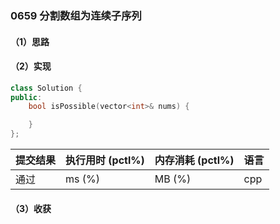 ### 0659 分割数组为连续子序列

#### （1）思路

#### （2）实现

```cpp
class Solution {
public:
    bool isPossible(vector<int>& nums) {

    }
};
```

| 提交结果 | 执行用时 (pctl%) | 内存消耗 (pctl%) | 语言 |
|:---------|:-----------------|:-----------------|:-----|
| 通过     |  ms (%)   |  MB (%)  | cpp  |

#### （3）收获
